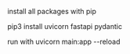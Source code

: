 install all packages with pip

pip3 install uvicorn fastapi pydantic

run with uvicorn main:app --reload
